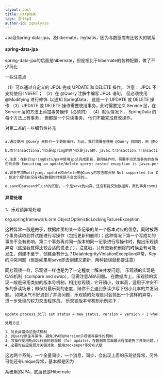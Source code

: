```yaml
---
layout: post
title: Http相关
tags: [http]
author-id: zqmalyssa
---
```


Jpa及Spring-data-jpa，及hibernate，mybatis，因为与数据库有比较大的联系

#### spring-data-jpa

spring-data-jpa的后面是hibernate，但是相比于hibernate的各种配置，做了不少简化

一些注意点

（1）可以通过自定义的 JPQL 完成 UPDATE 和 DELETE 操作。 注意： JPQL 不支持使用 INSERT；
（2）在 @Query 注解中编写 JPQL 语句， 但必须使用 @Modifying 进行修饰. 以通知 SpringData， 这是一个 UPDATE 或 DELETE 操作
（3）UPDATE 或 DELETE 操作需要使用事务，此时需要定义 Service 层，在 Service 层的方法上添加事务操作（必须的）
（4）默认情况下， SpringData 的每个方法上有事务， 但都是一个只读事务。 他们不能完成修改操作。

对第二点的一些细节性补充

```html

a.通过使用 @Query 来执行一个更新操作，为此，我们需要在使用 @Query 的同时，用 @Modifying 来将该操作标识为修改查询，这样框架最终会生成一个更新的操作，而非查询（这是关键）。

b.而Transactional可以是spring的也可以是java的，javax.transaction.Transactional或者org.springframework.transaction.annotation.Transactional

c.注意：在执行springDataJpa中使用jpql完成更新，删除操作时，需要手动添加事务的支持 必须的；因为默认会执行结束后，回滚事务。必须的意思是Service层 或者 Dao层在执行update或者delete的时候必须有个事务注解@Transactional
否则会报 Executing an update/delete query; nested exception is javax.persistence.TransactionRequiredException: Executing an update/delete query，b中的两种Transactional都可以

d.如果不加Modifying，update和delete用@Query的写法都会报 Not supported for DML operations，但是！！如果不用@Query，不用@Modifying，直接写个int deleteByKey(String key); 内置的语法，是可以的，当然要有Transactional注解，没有Transactional的报错不一样，是org.springframework.dao.InvalidDataAccessApiUsageException: No EntityManager with actual transaction available for current thread - cannot reliably process 'remove' call; nested exception is javax.persistence.TransactionRequiredException: No EntityManager with actual transaction available for current thread - cannot reliably process 'remove' call
，但这个报错在没有对应数据的时候是不会出现的。。

e.save和saveandflush的区别，一个是save到内存，还没有提交到数据库，直到事务commit的时候，saveandflush是直接提交到数据库了，当save回的数据需要数据库生成的id信息的话，就用saveandflush

```


#### 异常处理

1、乐观锁异常处理

org.springframework.orm.ObjectOptimisticLockingFailureException

这种异常一般是由于，数据库里的某一条记录的某一个版本对应的信息，同时被两个事务读取到并试图进行写操作（包括更新和删除）；这种情况下第一个写成功的事务不会有影响，第二个事务再对同一版本的同一记录进行写操作时，抛出乐观锁异常（这是我觉得比较合适的说法了），注意哦，只有更新和删除的时候会有可能发生，创建不至于，创建会有什么？DataIntegrityViolationException异常，Key的冲突问题（但是如果用save即去创建又更新，两种错误就都要注意）


同悲观锁一样，乐观锁一样也是为了一定程度上解决并发问题。
乐观锁的实现是CAS机制（compare and swap），但需注意ABA问题。
在数据库上，乐观锁的实现一般是采用类似的版本号机制，相比悲观锁，它开销小，效率高，适用于冲突不多的多读场景；即保持最乐观的态度，赌你不会遇到多读少写下很小几率的并发问题。
如果运气不好遇到了并发问题，乐观锁的处理是只会抛出一个这样的异常，进一步处理的权力交由程序员。
乐观锁版本号机制示例如下：

```html

update process_bill set status = new_status, version = version + 1 where bill_no = "B12345" and version = 2;

```


```html
处理方法：

1、对此异常添加重试机制
2、@Query原生写操作，避免JPA的@Version乐观锁写操作的机制
3、写操作使用MySQL行锁的悲观锁（for update），在数据库层面最大程度避免了并发问题，但数据库锁时间长，开销大，更应该在应用层做处理
4、必要时在应用层对关键对象，使用zookeeper等分布式锁

```

这边两个系统，一个全量同步，一个消息，同步，会出现上面的乐观锁异常，另外可能还有unique异常，基本都是因为

系统用的JPA，底层还是Hibernate
